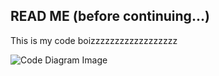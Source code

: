 ## READ ME (before continuing...)

This is my code boizzzzzzzzzzzzzzzzzz

![Code Diagram Image]([https://github.com/Jchisholm204/1010VRepo/blob/master/ReRun%20One%20File%20(old%20programs)/Yodle%20%20RROF/Code%20File%20Structure%20Diagram.drawio.png])
